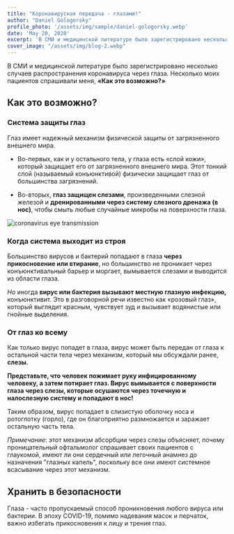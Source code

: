 ```yaml
---
title: "Коронавирусная передача - глазами!"
author: "Daniel Gologorsky"
profile_photo: '/assets/img/sample/daniel-gologorsky.webp'
date: 'May 20, 2020'
excerpt: 'В СМИ и медицинской литературе было зарегистрировано несколько случаев распространения коронавируса через глаза. Несколько моих пациентов спрашивали меня'
cover_image: "/assets/img/blog-2.webp"
---
```


В СМИ и медицинской литературе было зарегистрировано несколько случаев распространения коронавируса через глаза. Несколько моих пациентов спрашивали меня, **«Как это возможно?»**

## Как это возможно?

### Система защиты глаз

Глаз имеет надежный механизм физической защиты от загрязненного внешнего мира.

- Во-первых, как и у остального тела, у глаза есть «слой кожи», который защищает его от загрязненного внешнего мира. Этот тонкий слой (называемый конъюнктивой) физически защищает глаз от большинства загрязнений.

- Во-вторых, **глаз защищен слезами**, произведенными слезной железой и **дренированными через систему слезного дренажа (в нос)**, чтобы смыть любые случайные микробы на поверхности глаза.

![coronavirus eye transmission](/assets/img/coronavirus-eye-transmission.webp)

### Когда система выходит из строя

Большинство вирусов и бактерий попадают в глаза **через прикосновение или втирание**, но большинство не проникает через конъюнктивальный барьер и моргает, вымывается слезами и выводится из области глаза.

*Но* иногда **вирус или бактерия вызывают местную глазную инфекцию,** конъюнктивит. Это в разговорной речи известно как «розовый глаз», который выглядит красным, чувствует зуд и вызывает водянистые или гнойные выделения.

### От глаз ко всему
Как только вирус попадет в глаза, вирус может быть передан от глаза к остальной части тела через механизм, который мы обсуждали ранее, **слезы.**

**Представьте, что человек пожимает руку инфицированному человеку, а затем потирает глаз. Вирус вымывается с поверхности глаза через слезы, которые осушаются через точечную и налослезную систему и попадают в нос!**

Таким образом, вирус попадает в слизистую оболочку носа и ротоглотку (горло), где он благоприятно размножается и заражает остальную часть тела.

*Примечание*: этот механизм абсорбции через слезы объясняет, почему проницательный офтальмолог спрашивает своих пациентов с глаукомой, имеют ли они сердечный или легочный анамнез до назначения "глазных капель", поскольку все они имеют системное всасывание через этот механизм.

## Хранить в безопасности
Глаза - часто пропускаемый способ проникновения любого вируса или бактерии. В эпоху COVID-19, помимо надевания масок и перчаток, важно избегать прикосновения к лицу и трения глаз.
